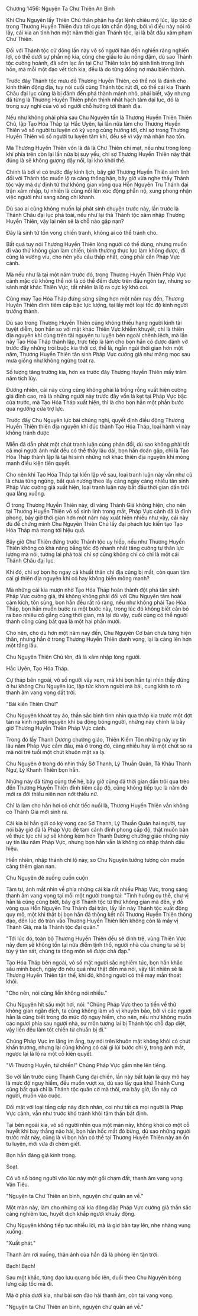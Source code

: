 




Chương 1456: Nguyện Ta Chư Thiên An Bình


Khi Chu Nguyên lấy Thiên Chủ thân phận hạ đạt lệnh chiêu mộ lúc, lập tức ở trong Thương Huyền Thiên đưa tới cực lớn chấn động, bởi vì điều này nói rõ lấy, cái kia an tĩnh hơn một năm thời gian Thánh tộc, lại là bắt đầu xâm phạm Chư Thiên.

Đối với Thánh tộc cử động lần này vô số người hận đến nghiến răng nghiến lợi, có thể dưới sự phẫn nộ kia, cũng che giấu lo âu nồng đậm, dù sao Thánh tộc cường hoành, đã sớm lạc ấn tại Chư Thiên toàn bộ sinh linh trong linh hồn, mà mỗi một đạo vết tích kia, đều là do từng đống nợ máu biến thành.

Trước đây Thánh tộc mưu đồ Thương Huyền Thiên, có thể nói là đánh cho kinh thiên động địa, tuy nói cuối cùng Thánh tộc rút đi, có thể cái kia Thánh Châu đại lục cũng là bị đánh đến phá thành mảnh nhỏ, phải biết, vậy nhưng đã từng là Thương Huyền Thiên phồn thịnh nhất hạch tâm đại lục, đó là trong suy nghĩ của vô số người chỗ hướng tới thánh địa.

Nếu như không phải phía sau Chu Nguyên tấn là Thương Huyền Thiên Thiên Chủ, lập Tạo Hóa Tháp tại Hắc Uyên, lại lần nữa làm cho Thương Huyền Thiên vô số người tu luyện có kỳ vọng cùng hướng tới, chỉ sợ trong Thương Huyền Thiên vô số người tu luyện tâm khí, đều sẽ vì vậy mà nhận hao tổn.

Mà Thương Huyền Thiên vốn là đã là Chư Thiên chi mạt, nếu như trong lòng khí phía trên còn lại lần nữa bị suy yếu, chỉ sợ Thương Huyền Thiên này thật đúng là sẽ không gượng dậy nổi, lại khó khởi thế.

Chính là bởi vì có trước đây kinh lịch, bây giờ Thương Huyền Thiên sinh linh đối với Thánh tộc muốn lộ ra càng thống hận, bây giờ vừa nghe thấy Thánh tộc vậy mà dự định từ thứ không gian vòng qua Hỗn Nguyên Tru Thánh đại trận xâm nhập, tự nhiên là cùng nổi lên xúc động phẫn nộ, xung phong nhận việc người như sang sông chi khanh.

Dù sao ai cũng không muốn lại phát sinh chuyện trước này, lần trước là Thánh Châu đại lục phá toái, nếu như lại thả Thánh tộc xâm nhập Thương Huyền Thiên, vậy lại nên sẽ là chỗ nào gặp nạn?

Đây là sinh tử tồn vong chiến tranh, không ai có thể tránh cho.

Bất quá tuy nói Thương Huyền Thiên lòng người có thể dùng, nhưng muốn đi vào thứ không gian làm chiến, bình thường thực lực làm không được, đi cũng là vướng víu, cho nên yêu cầu thấp nhất, cũng phải cần Pháp Vực cảnh.

Mà nếu như là tại một năm trước đó, trong Thương Huyền Thiên Pháp Vực cảnh mặc dù không thể nói là có thể đếm được trên đầu ngón tay, nhưng so sánh mặt khác Thiên Vực, tất nhiên là lộ ra cực kỳ khó coi.

Cũng may Tạo Hóa Tháp đứng sừng sững hơn một năm nay đến, Thương Huyền Thiên đỉnh tiêm cấp bậc lực lượng, tại lấy một loại tốc độ kinh người trưởng thành.

Dù sao trong Thương Huyền Thiên cũng không thiếu hạng người kinh tài tuyệt diễm, bọn hắn so với mặt khác Thiên Vực khiếm khuyết, chỉ là thiên địa nguyên khí cùng trên tài nguyên tu luyện bên ngoài chênh lệch, mà lần này Tạo Hóa Tháp thành lập, trực tiếp là làm cho bọn hắn có được đánh vỡ trước đây những trói buộc kia thời cơ, thế là, ngắn ngủi thời gian hơn một năm, Thương Huyền Thiên tân sinh Pháp Vực cường giả như măng mọc sau mưa giống như không ngừng toát ra.

Số lượng tăng trưởng kia, hơn xa trước đây Thương Huyền Thiên mấy trăm năm tích lũy.

Đương nhiên, cái này cũng cũng không phải là trống rỗng xuất hiện cường giả đỉnh cao, mà là những người này trước đây vốn là kẹt tại Pháp Vực bậc cửa trước, mà Tạo Hóa Tháp xuất hiện, thì là cho bọn hắn một phần bước qua ngưỡng cửa trợ lực.

Trước đây Chu Nguyên lực bài chúng nghị, quyết định điều động Thương Huyền Thiên thiên địa nguyên khí đúc thành Tạo Hóa Tháp, loại hành vi này không tránh được

Miễn đã dẫn phát một chút tranh luận cùng phản đối, dù sao không phải tất cả mọi người ánh mắt đều có thể thấy lâu dài, bọn hắn đoán gặp, chỉ là Tạo Hóa Tháp thành lập là tại hi sinh những nơi khác thiên địa nguyên khí mỏng manh điều kiện tiên quyết.

Cho nên khi Tạo Hóa Tháp tại kiến lập về sau, loại tranh luận này vẫn như cũ là chưa từng ngừng, bất quá nương theo lấy càng ngày càng nhiều tân sinh Pháp Vực cường giả xuất hiện, loại tranh luận này bắt đầu thời gian dần trôi qua lắng xuống.

Ở trong Thương Huyền Thiên này, dĩ vãng Thánh Giả không hiện, cho nên tại Thương Huyền Thiên vô số sinh linh trong mắt, Pháp Vực cảnh đã là đỉnh phong, bây giờ thời gian hơn một năm nay xuất hiện nhiều như vậy, cái này đủ để chứng minh Chu Nguyên Thiên Chủ lấy đại phách lực kiến tạo Tạo Hóa Tháp mà mang tới hiệu quả.

Bây giờ Chư Thiên đứng trước Thánh tộc uy hiếp, nếu như Thương Huyền Thiên không có khả năng bằng tốc độ nhanh nhất tăng cường tự thân lực lượng mà nói, tương lai phá toái chỉ sợ cũng không chỉ có chỉ là một cái Thánh Châu đại lục.

Khi đó, chỉ sợ bọn họ ngay cả khuất thân chi địa cũng bị mất, còn quan tâm cái gì thiên địa nguyên khí có hay không biến mỏng manh?

Mà những cái kia mượn nhờ Tạo Hóa Tháp hoàn thành đột phá tân sinh Pháp Vực cường giả, thì không không phải đối với Chu Nguyên tâm hoài cảm kích, tôn sùng, bọn hắn đều rất rõ ràng, nếu như không phải Tạo Hóa Tháp, bọn hắn muốn bước ra một bước này, trong lúc đó không biết cần bỏ ra bao nhiêu cố gắng cùng thời gian, mà lại dù vậy, cuối cùng có thể người thành công cũng bất quá là một hai phần mười.

Cho nên, cho dù hơn một năm nay đến, Chu Nguyên Cơ bản chưa từng hiện thân, nhưng hắn ở trong Thương Huyền Thiên danh vọng, lại là càng lên hơn một tầng lầu.

Chu Nguyên Thiên Chủ tên, đã là xâm nhập lòng người.

Hắc Uyên, Tạo Hóa Tháp.

Cự tháp bên ngoài, vô số người vây xem, mà khi bọn hắn tại nhìn thấy đứng ở hư không Chu Nguyên lúc, lập tức khom người mà bái, cung kính to rõ thanh âm vang vọng đất trời.

"Bái kiến Thiên Chủ!"

Chu Nguyên khoát tay áo, thần sắc bình tĩnh nhìn qua tháp kia trước một đợt tản ra kinh người nguyên khí ba động bóng người, những này chính là bây giờ Thương Huyền Thiên Pháp Vực cảnh.

Trong đó lấy Thanh Dương chưởng giáo, Thiên Kiếm Tôn những này uy tín lâu năm Pháp Vực cầm đầu, mà ở trong đó, càng nhiều hay là một chút so ra mà nói trẻ tuổi một chút khuôn mặt xa lạ.

Chu Nguyên ở trong đó nhìn thấy Sở Thanh, Lý Thuần Quân, Tả Khâu Thanh Ngư, Lý Khanh Thiền bọn hắn.

Những này đã từng cùng thế hệ, bây giờ cũng đã thời gian dần trôi qua trèo đến Thương Huyền Thiên đỉnh tiêm cấp độ, cũng không tiếp tục là năm đó mới ra đời thiếu niên non nớt thiếu nữ.

Chỉ là làm cho hắn hơi có chút tiếc nuối là, Thương Huyền Thiên vẫn không có Thánh Giả mới sinh ra.

Cái kia bị hắn gửi có kỳ vọng cao Sở Thanh, Lý Thuần Quân hai người, tuy nói bây giờ đã là Pháp Vực đệ tam cảnh đỉnh phong cấp độ, thật muốn bàn về thực lực chỉ sợ sẽ không kém hơn Thanh Dương chưởng giáo những này uy tín lâu năm Pháp Vực, nhưng bọn hắn vẫn là không có nhập thánh dấu hiệu.

Hiển nhiên, nhập thánh chi lộ này, so Chu Nguyên tưởng tượng còn muốn càng thêm gian nan.

Chu Nguyên đè xuống cuồn cuộn

Tâm tư, ánh mắt nhìn về phía những cái kia rất nhiều Pháp Vực, trong sáng thanh âm vang vọng tại mỗi một người trong tai: "Tình huống cụ thể, chư vị hẳn là cũng cũng biết, bây giờ Thánh tộc từ thứ không gian mà đến, ý đồ vòng qua Hỗn Nguyên Tru Thánh đại trận, lấy lần này Thánh tộc xuất động quy mô, một khi thật bị bọn hắn đả thông kết nối Thương Huyền Thiên thông đạo, đến lúc đó tràn vào Thương Huyền Thiên liền không còn là mấy vị Thánh Giả, mà là Thánh tộc đại quân."

"Tới lúc đó, toàn bộ Thương Huyền Thiên đều sẽ đình trệ, vùng Thiên Vực này đem sẽ không tồn tại nửa điểm tịnh thổ, người nhà của chúng ta sẽ bị tùy ý tàn sát, chúng ta tông môn sẽ được chà đạp."

Tạo Hóa Tháp bên ngoài, vô số mặt người sắc nghiêm túc, bọn hắn khắc sâu minh bạch, ngày đó nếu quả như thật đến mà nói, vậy tất nhiên sẽ là Thương Huyền Thiên tận thế, khi đó, không người có thể may mắn thoát khỏi.

"Cho nên, nói cũng liền không nói nhiều."

Chu Nguyên hít sâu một hơi, nói: "Chúng Pháp Vực theo ta tiến về thứ không gian ngăn địch, ta cũng không làm vô vị khuyên bảo, bởi vì các ngươi hẳn là cũng biết trong đó mức độ nguy hiểm, cho nên, nếu như không muốn các ngươi phía sau người nhà, sư môn tương lai bị Thánh tộc chỗ đạp diệt, vậy liền đều làm tốt chiến tử chuẩn bị đi."

Chúng Pháp Vực im lặng im ắng, tuy nói trên khuôn mặt không khỏi có chút khẩn trương, nhưng lại cũng không có cái gì lùi bước chi ý, trong ánh mắt, ngược lại là lộ ra một cỗ kiên quyết.

"Vì Thương Huyền, tử chiến!" Chúng Pháp Vực gầm nhẹ lên tiếng.

So với lần trước cùng Thánh Cung đại chiến, lần này bất luận là quy mô hay là mức độ nguy hiểm, đều muốn vượt xa, dù sao lấy quá khứ Thánh Cung cũng bất quá chỉ là Thánh tộc quân cờ mà thôi, mà bây giờ, lần này cờ người, muốn vào cuộc.

Đối mặt với loại tầng cấp này địch nhân, coi như tất cả mọi người là Pháp Vực cảnh, vẫn như trước khó tránh khỏi tâm thần bất định.

Tại bên ngoài kia, vô số người nhìn qua một màn này, không khỏi có một cỗ huyết khí bay thẳng não hải, bọn hắn hốc mắt đỏ bừng, dù sao những người trước mắt này, cũng là vì bọn hắn có thể tại Thương Huyền Thiên này an ổn tu luyện, mới vừa đi chém giết.

Bọn hắn đáng giá kính trọng.

Soạt.

Có vô số bóng người vào lúc này một gối chạm đất, thanh âm vang vọng Vân Tiêu.

"Nguyện ta Chư Thiên an bình, nguyện chư quân an về."

Một màn này, làm cho những cái kia đông đảo Pháp Vực cường giả thần sắc càng nghiêm túc, huyết dịch khắp người khuấy động.

Chu Nguyên không tiếp tục nhiều lời, mà là giơ bàn tay lên, nhẹ nhàng vung xuống.

"Xuất phát."

Thanh âm rơi xuống, thân ảnh của hắn đã là phóng lên tận trời.

Bạch! Bạch!

Sau một khắc, từng đạo lưu quang bốc lên, đuổi theo Chu Nguyên bóng lưng cấp tốc mà đi.

Mà ở phía dưới kia, như bài sơn đảo hải thanh âm, còn tại vang vọng.

"Nguyện ta Chư Thiên an bình, nguyện chư quân an về."




